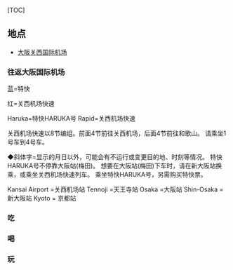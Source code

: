 [TOC]

## 地点

- [大阪关西国际机场](http://baijiahao.baidu.com/s?id=1598806783457269151&wfr=spider&for=pc)

### 往返大阪国际机场 

蓝=特快 

红=关西机场快速 

Haruka=特快HARUKA号 Rapid=关西机场快速 

关西机场快速以8节编组。前面4节前往关西机场，后面4节前往和歌山。 请乘坐1号车到4号车。 

◆斜体字=显示的月日以外，可能会有不运行或变更目的地、时刻等情况。 特快HARUKA号不停靠大阪站(梅田)。 想要在大阪站(梅田)下车时，请在新大阪站换乘，或乘坐关西机场快速列车。 乘坐特快HARUKA号，另需购买特快票。 

Kansai Airport =关西机场站 Tennoji =天王寺站 Osaka =大阪站 Shin-Osaka = 新大阪站 Kyoto = 京都站 



### 吃

### 喝

### 玩